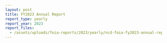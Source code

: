 ```yaml
---
layout: post
title: FY2023 Annual Report
report_type: yearly
report_year: 2023
report_files:
  - /assets/uploads/foia-reports/2023/yearly/ncd-foia-fy2023-annual-report.pdf
---
```

